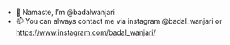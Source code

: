 - 👋 Namaste, I’m @badalwanjari
- 📫 You can always contact me via instagram @badal_wanjari or https://www.instagram.com/badal_wanjari/

<!---
badalwanjari/badalwanjari is a ✨ special ✨ repository because its `README.md` (this file) appears on your GitHub profile.
You can click the Preview link to take a look at your changes.
--->
